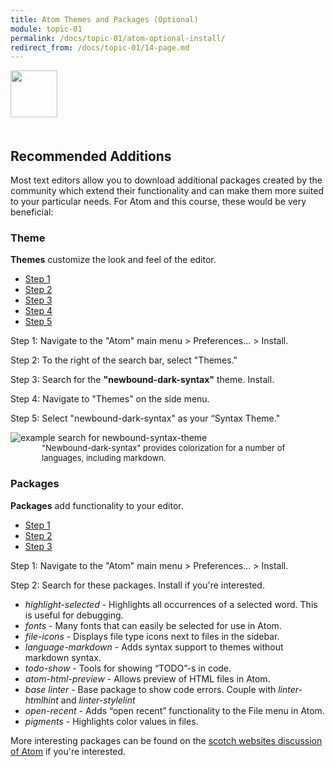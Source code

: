 ```yaml
---
title: Atom Themes and Packages (Optional)
module: topic-01
permalink: /docs/topic-01/atom-optional-install/
redirect_from: /docs/topic-01/14-page.md
---
```


<img src="./../../../img/arrow-divider.svg" style="width: 75px; border: none; margin: 0px 0 20px 0" />

## Recommended Additions
Most text editors allow you to download additional packages created by the community which extend their functionality and can make them more suited to your particular needs. For Atom and this course, these would be very beneficial:


### Theme

**Themes** customize the look and feel of the editor.

<ul class="nav nav-tabs">
  <li class="active"><a href="#step1-1" data-toggle="tab">Step 1</a></li>
  <li><a href="#step2-1" data-toggle="tab">Step 2</a></li>
  <li><a href="#step3-1" data-toggle="tab">Step 3</a></li>
  <li><a href="#step4-1" data-toggle="tab">Step 4</a></li>
  <li><a href="#step5-1" data-toggle="tab">Step 5</a></li>
</ul>
<div id="myTabContent" class="tab-content">
  <div class="tab-pane fade active in" id="step1-1">
    <p>Step 1: Navigate to the "Atom" main menu > Preferences... > Install.</p>
  </div>
  <div class="tab-pane fade" id="step2-1">
    <p>Step 2: To the right of the search bar, select "Themes."</p>
  </div>
  <div class="tab-pane fade" id="step3-1">
    <p>Step 3: Search for the <b>"newbound-dark-syntax"</b> theme. Install.</p>
  </div>
  <div class="tab-pane fade" id="step4-1">
    <p>Step 4: Navigate to "Themes" on the side menu.</p>
  </div>
  <div class="tab-pane fade" id="step5-1">
    <p>Step 5: Select "newbound-dark-syntax" as your “Syntax Theme."</p>
    <img src="../img/atom-install-theme.jpg" alt="example search for newbound-syntax-theme" />
    <p style="font-size: small; margin: 0; padding-left: 50px;">"Newbound-dark-syntax" provides colorization for a number of languages, including markdown.</p>
  </div>
</div>



### Packages

**Packages** add functionality to your editor.

<ul class="nav nav-tabs">
  <li class="active"><a href="#step1-2" data-toggle="tab">Step 1</a></li>
  <li><a href="#step2-2" data-toggle="tab">Step 2</a></li>
  <li><a href="#step3-2" data-toggle="tab">Step 3</a></li>
</ul>
<div id="myTabContent" class="tab-content">
  <div class="tab-pane fade active in" id="step1-2">
    <p>Step 1: Navigate to the "Atom" main menu > Preferences... > Install.</p>
  </div>
  <div class="tab-pane fade" id="step2-2">
    <p>Step 2: Search for these packages. Install if you're interested.</p>
    <ul>
      <li><i>highlight-selected</i> - Highlights all occurrences of a selected word. This is useful for debugging.</li>
      <li><i>fonts</i> - Many fonts that can easily be selected for use in Atom.</li>
      <li><i>file-icons</i> - Displays file type icons next to files in the sidebar.</li>
      <li><i>language-markdown</i> - Adds syntax support to themes without markdown syntax.</li>
      <li><i>todo-show</i> - Tools for showing “TODO”-s in code.</li>
      <li><i>atom-html-preview</i> - Allows preview of HTML files in Atom.</li>
      <li><i>base linter</i> - Base package to show code errors. Couple with <i>linter-htmlhint</i> and <i>linter-stylelint</i></li>
      <li><i>open-recent</i> - Adds “open recent” functionality to the File menu in Atom.</li>
      <li><i>pigments</i> - Highlights color values in files.</li>
    </ul>
  </div>
  <div class="tab-pane fade" id="step3-2">
    <p>More interesting packages can be found on the <a href="https://scotch.io/bar-talk/best-of-atom-features-plugins-acting-like-sublime-text">scotch websites discussion of Atom</a> if you're interested.</p>
  </div>
</div>
